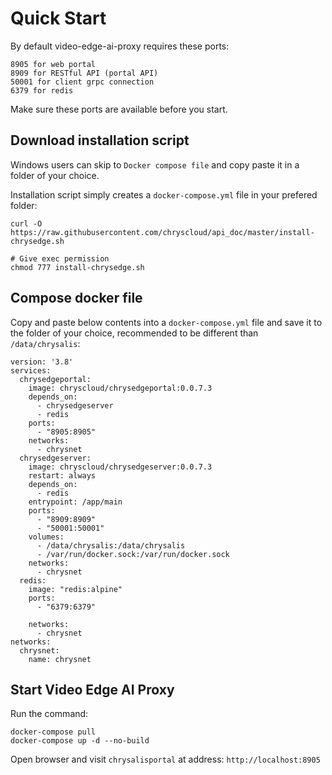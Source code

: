 # Quick Start

By default video-edge-ai-proxy requires these ports:

	8905 for web portal
	8909 for RESTful API (portal API)
	50001 for client grpc connection
	6379 for redis

Make sure these ports are available before you start.

## Download installation script

Windows users can skip to `Docker compose file` and copy paste it in a folder of your choice. 

Installation script simply creates a `docker-compose.yml` file in your prefered folder:

```
curl -O https://raw.githubusercontent.com/chryscloud/api_doc/master/install-chrysedge.sh

# Give exec permission
chmod 777 install-chrysedge.sh
```

## Compose docker file

Copy and paste below contents into a `docker-compose.yml` file and save it to the folder of your choice, recommended to be different than `/data/chrysalis`:

	version: '3.8'
	services:
	  chrysedgeportal:
	    image: chryscloud/chrysedgeportal:0.0.7.3
	    depends_on:
	      - chrysedgeserver
	      - redis
	    ports:
	      - "8905:8905"
	    networks:
	      - chrysnet
	  chrysedgeserver:
	    image: chryscloud/chrysedgeserver:0.0.7.3
	    restart: always
	    depends_on:
	      - redis
	    entrypoint: /app/main
	    ports:
	      - "8909:8909"
	      - "50001:50001"
	    volumes:
	      - /data/chrysalis:/data/chrysalis
	      - /var/run/docker.sock:/var/run/docker.sock
	    networks: 
	      - chrysnet
	  redis:
	    image: "redis:alpine"
	    ports:
	      - "6379:6379"
	  
	    networks: 
	      - chrysnet
	networks:
	  chrysnet:
	    name: chrysnet

## Start Video Edge AI Proxy

Run the command:

	docker-compose pull
	docker-compose up -d --no-build

Open browser and visit `chrysalisportal` at address: `http://localhost:8905`

